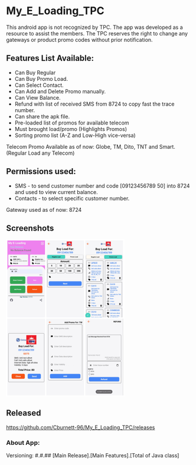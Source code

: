 # My_E_Loading_TPC
This android app is not recognized by TPC. The app was developed as a resource to assist the members. The TPC reserves the right to change any gateways or product promo codes without prior notification.

## Features List Available:

  - Can Buy Regular
  - Can Buy Promo Load.
  - Can Select Contact.  
  - Can Add and Delete Promo manually.
  - Can View Balance.
  - Refund with list of received SMS from 8724 to copy fast the trace number.
  - Can share the apk file.
  - Pre-loaded list of promos for available telecom
  - Must brought load/promo (Highlights Promos)
  - Sorting promo list (A-Z and Low-High vice-versa)
  
Telecom Promo Available as of now: Globe, TM, Dito, TNT and Smart. (Regular Load any Telecom)

## Permissions used:

  - SMS - to send customer number and code [09123456789 50] into 8724 and used to view current balance.
  - Contacts - to select specific customer number.
  
Gateway used as of now: 8724

## Screenshots 
<img src="https://github.com/Cburnett-96/My_E_Loading_TPC/blob/master/screenshoot/myeloading_new.jpeg?raw=true" alt="drawing" width="320"  />

## Released 
https://github.com/Cburnett-96/My_E_Loading_TPC/releases

### About App:

Versioning: #.#.## [Main Release].[Main Features].[Total of Java class]

